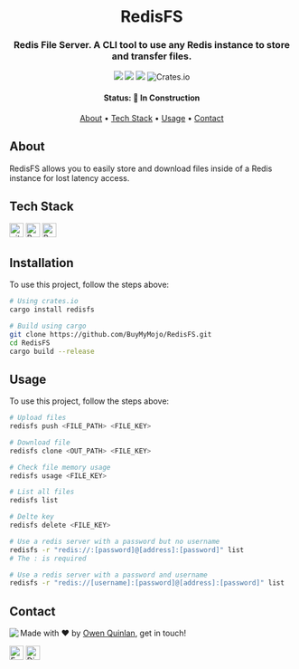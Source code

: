 <h1 align="center">
	RedisFS
</h1>

<h3 align="center">
	Redis File Server. A CLI tool to use any Redis instance to store and transfer files.
</h3>

<p align="center">
	<img src="https://img.shields.io/badge/PRs-welcome-brightgreen.svg?style=flat-square"/>
	<img src="https://img.shields.io/github/license/BuyMyMojo/RedisFS?color=green"/>
	<img src="https://img.shields.io/github/last-commit/BuyMyMojo/RedisFS?color=green"/>
	<img alt="Crates.io" src="https://img.shields.io/crates/v/redisfs">
</p>

<h4 align="center">
	Status: 🚧 In Construction
</h4>

<p align="center">
	<a href="#about">About</a> •
	<a href="#tech-stack">Tech Stack</a> •
	<a href="#usage">Usage</a> • 
	<a href="#contact">Contact</a> 
</p>

## About
RedisFS allows you to easily store and download files inside of a Redis instance for lost latency access.

## Tech Stack
<img src="https://img.shields.io/badge/Git-05122A?style=flat&logo=git" alt="git Badge" height="25">
<img src="https://img.shields.io/badge/Rust-05122A?style=flat&logo=rust" alt="Rust Badge" height="25">
<img src="https://img.shields.io/badge/Redis-05122A?style=flat&logo=redis" alt="Redis Badge" height="25">
&nbsp;

## Installation
To use this project, follow the steps above:
```bash
# Using crates.io
cargo install redisfs

# Build using cargo
git clone https://github.com/BuyMyMojo/RedisFS.git
cd RedisFS
cargo build --release
```

## Usage
To use this project, follow the steps above:
```bash
# Upload files
redisfs push <FILE_PATH> <FILE_KEY>

# Download file
redisfs clone <OUT_PATH> <FILE_KEY>

# Check file memory usage
redisfs usage <FILE_KEY>

# List all files
redisfs list

# Delte key
redisfs delete <FILE_KEY>

# Use a redis server with a password but no username
redisfs -r "redis://:[password]@[address]:[password]" list
# The : is required

# Use a redis server with a password and username
redisfs -r "redis://[username]:[password]@[address]:[password]" list
```

## Contact
<img align="left" src="https://avatars.githubusercontent.com/BuyMyMojo?size=100">

Made with ❤️ by [Owen Quinlan](https://github.com/BuyMyMojo), get in touch!

<a href="mailto:hello@buymymojo.net" target="_blank"><img src="https://img.shields.io/badge/Email-D14836?style=flat&logo=gmail&logoColor=white" alt="Email Badge" height="25"></a>
<img src="https://img.shields.io/badge/Discord:BuyMyMojo%230308-5865F2?style=flat&logo=discord&logoColor=white" alt="Discord Badge" height="25">&nbsp;

<br clear="left"/>
